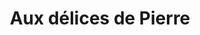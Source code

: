 ---
title: "Aux délices de Pierre"
url: /chateau-renault/aux-delices-de-pierre/
shop: boulangerie
---